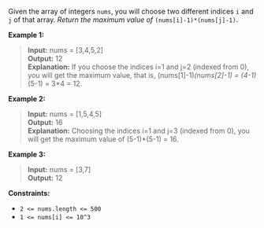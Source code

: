 Given the array of integers `nums`, you will choose two different indices `i` and `j` of that array. _Return the maximum value of_ `(nums[i]-1)*(nums[j]-1)`.


**Example 1:**

>**Input:** nums = [3,4,5,2]<br>**Output:** 12<br>**Explanation:** If you choose the indices i=1 and j=2 (indexed from 0), you will get the maximum value, that is, (nums[1]-1)*(nums[2]-1) = (4-1)*(5-1) = 3*4 = 12. 


**Example 2:**


>**Input:** nums = [1,5,4,5]<br>**Output:** 16<br>**Explanation:** Choosing the indices i=1 and j=3 (indexed from 0), you will get the maximum value of (5-1)*(5-1) = 16.


**Example 3:**


>**Input:** nums = [3,7]<br>**Output:** 12


**Constraints:**

- `2 <= nums.length <= 500`
- `1 <= nums[i] <= 10^3`
